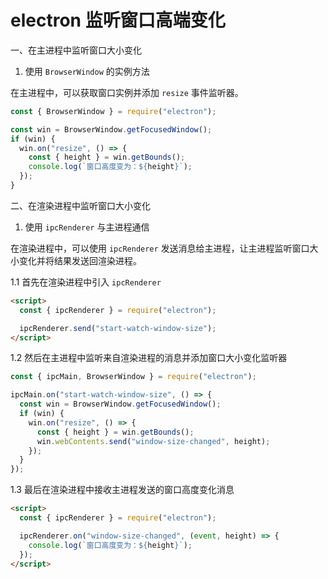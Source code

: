 # electron 监听窗口高端变化

一、在主进程中监听窗口大小变化

1. 使用 `BrowserWindow` 的实例方法

在主进程中，可以获取窗口实例并添加 `resize` 事件监听器。

```javascript
const { BrowserWindow } = require("electron");

const win = BrowserWindow.getFocusedWindow();
if (win) {
  win.on("resize", () => {
    const { height } = win.getBounds();
    console.log(`窗口高度变为：${height}`);
  });
}
```

二、在渲染进程中监听窗口大小变化

1. 使用 `ipcRenderer` 与主进程通信

在渲染进程中，可以使用 `ipcRenderer` 发送消息给主进程，让主进程监听窗口大小变化并将结果发送回渲染进程。

1.1 首先在渲染进程中引入 `ipcRenderer`

```html
<script>
  const { ipcRenderer } = require("electron");

  ipcRenderer.send("start-watch-window-size");
</script>
```

1.2 然后在主进程中监听来自渲染进程的消息并添加窗口大小变化监听器

```javascript
const { ipcMain, BrowserWindow } = require("electron");

ipcMain.on("start-watch-window-size", () => {
  const win = BrowserWindow.getFocusedWindow();
  if (win) {
    win.on("resize", () => {
      const { height } = win.getBounds();
      win.webContents.send("window-size-changed", height);
    });
  }
});
```

1.3 最后在渲染进程中接收主进程发送的窗口高度变化消息

```html
<script>
  const { ipcRenderer } = require("electron");

  ipcRenderer.on("window-size-changed", (event, height) => {
    console.log(`窗口高度变为：${height}`);
  });
</script>
```
